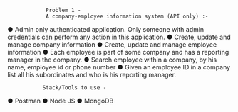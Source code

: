                 Problem 1 -
                A company-employee information system (API only) :-


● Admin only authenticated application. Only someone with admin credentials can perform
any action in this application.
● Create, update and manage company information
● Create, update and manage employee information
● Each employee is part of some company and has a reporting manager in the company.
● Search employee within a company, by his name, employee id or phone number
● Given an employee ID in a company list all his subordinates and who is his reporting
  manager.

               Stack/Tools to use -
● Postman
● Node JS
● MongoDB

